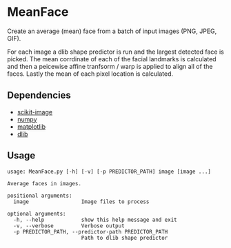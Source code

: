 # MeanFace
Create an average (mean) face from a batch of input images (PNG, JPEG, GIF).

For each image a dlib shape predictor is run and the largest detected face is picked. The mean corrdinate of each of the facial landmarks is calculated and then a peicewise affine tranfsorm / warp is applied to align all of the faces. Lastly the mean of each pixel location is calculated.

## Dependencies
- [scikit-image](http://scikit-image.org)
- [numpy](http://www.numpy.org)
- [matplotlib](https://matplotlib.org)
- [dlib](http://dlib.net/python/index.html)

## Usage

    usage: MeanFace.py [-h] [-v] [-p PREDICTOR_PATH] image [image ...]
    
    Average faces in images.
    
    positional arguments:
      image                 Image files to process

    optional arguments:
      -h, --help            show this help message and exit
      -v, --verbose         Verbose output
      -p PREDICTOR_PATH, --predictor-path PREDICTOR_PATH
                            Path to dlib shape predictor
